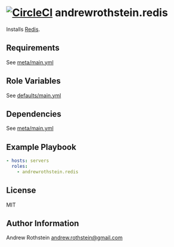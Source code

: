[![CircleCI](https://circleci.com/gh/andrewrothstein/ansible-redis.svg?style=svg)](https://circleci.com/gh/andrewrothstein/ansible-redis)
andrewrothstein.redis
=========

Installs [Redis](https://redis.io/).

Requirements
------------

See [meta/main.yml](meta/main.yml)

Role Variables
--------------

See [defaults/main.yml](defaults/main.yml)

Dependencies
------------

See [meta/main.yml](meta/main.yml)

Example Playbook
----------------

```yml
- hosts: servers
  roles:
    - andrewrothstein.redis
```

License
-------

MIT

Author Information
------------------

Andrew Rothstein <andrew.rothstein@gmail.com>

